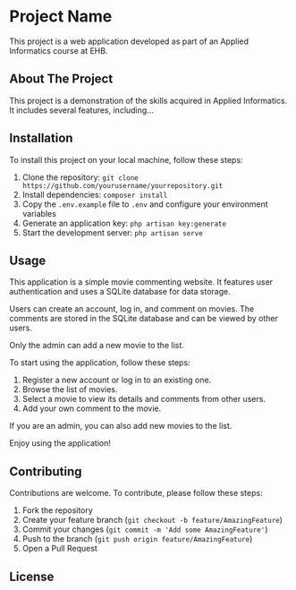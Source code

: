 # Project Name

This project is a web application developed as part of an Applied Informatics course at EHB.

## About The Project

This project is a demonstration of the skills acquired in Applied Informatics. It includes several features, including...

## Installation

To install this project on your local machine, follow these steps:

1. Clone the repository: `git clone https://github.com/yourusername/yourrepository.git`
2. Install dependencies: `composer install`
3. Copy the `.env.example` file to `.env` and configure your environment variables
4. Generate an application key: `php artisan key:generate`
5. Start the development server: `php artisan serve`

## Usage

This application is a simple movie commenting website. It features user authentication and uses a SQLite database for data storage. 

Users can create an account, log in, and comment on movies. The comments are stored in the SQLite database and can be viewed by other users.

Only the admin can add a new movie to the list.

To start using the application, follow these steps:

1. Register a new account or log in to an existing one.
2. Browse the list of movies.
3. Select a movie to view its details and comments from other users.
4. Add your own comment to the movie.

If you are an admin, you can also add new movies to the list.

Enjoy using the application!

## Contributing

Contributions are welcome. To contribute, please follow these steps:

1. Fork the repository
2. Create your feature branch (`git checkout -b feature/AmazingFeature`)
3. Commit your changes (`git commit -m 'Add some AmazingFeature'`)
4. Push to the branch (`git push origin feature/AmazingFeature`)
5. Open a Pull Request

## License
